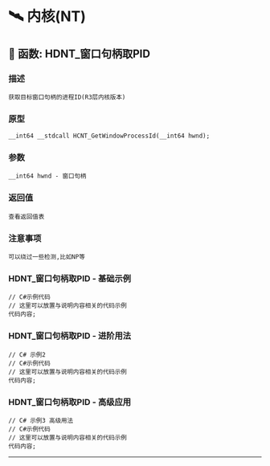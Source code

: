 # 🛰️ 内核(NT)
## 📌 函数: HDNT_窗口句柄取PID
### 描述
```
获取目标窗口句柄的进程ID(R3层内核版本)
```
### 原型
```
__int64 __stdcall HCNT_GetWindowProcessId(__int64 hwnd);
```
### 参数
```
__int64 hwnd - 窗口句柄
```
### 返回值
```
查看返回值表
```
### 注意事项
```
可以绕过一些检测,比如NP等
```
### HDNT_窗口句柄取PID - 基础示例
```
// C#示例代码
// 这里可以放置与说明内容相关的代码示例
代码内容;
```
### HDNT_窗口句柄取PID - 进阶用法
```
// C# 示例2
// C#示例代码
// 这里可以放置与说明内容相关的代码示例
代码内容;
```
### HDNT_窗口句柄取PID - 高级应用
```
// C# 示例3 高级用法
// C#示例代码
// 这里可以放置与说明内容相关的代码示例
代码内容;
```

---
